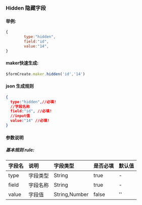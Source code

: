 ### Hidden 隐藏字段

#### 举例:
```js
{
		type:"hidden",
        field:"id",
        value:"14",
}
```



#### maker快速生成:
```js
$formCreate.maker.hidden('id','14')
```

#### json 生成规则
```json
{
  type:"hidden",//必填!
  //字段名称
  field:"id", //必填!
  //input值
  value:"14" //必填!
}
```

#### 参数说明
##### 基本规则 rule:

| 字段名 | 说明 | 字段类型 | 是否必填 | 默认值 |
| :--- | :--- | :--- | :--- | :--- |
| type | 字段类型 | String | true | - |
| field | 字段名称 | String | true | - |
| value | 字段值 | String,Number | false | '' |


